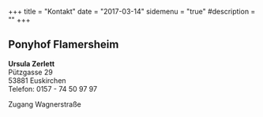 +++
title = "Kontakt" 
date = "2017-03-14"
sidemenu = "true" 
#description = ""
+++

## Ponyhof Flamersheim
**Ursula Zerlett**  
Pützgasse 29  
53881 Euskirchen  
Telefon: 0157 - 74 50 97 97

Zugang Wagnerstraße


